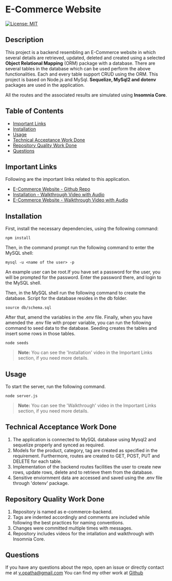 # E-Commerce Website

  [![License: MIT](https://img.shields.io/badge/License-MIT-yellow.svg)](https://opensource.org/licenses/MIT)
     
  ## Description
  This project is a backend resembling an E-Commerce website in which several details are retrieved, updated, deleted and created using a selected **Object Relational Mapping** (ORM) package with a database. There are several tables in the database which can be used perform the above functionalities. Each and every table support CRUD using the ORM. This project is based on Node.js and MySql. **Sequelize, MySql2 and dotenv** packages are used in the application.

  All the routes and the associated results are simulated using **Insomnia Core**.
  
  ## Table of Contents
  * [Important Links](#Important-Links)
  * [Installation](#Installation)
  * [Usage](#Usage)
  * [Technical Acceptance Work Done](#Technical-Acceptance-Work-Done)
  * [Repository Quality Work Done](#Repository-Quality-Work-Done)
  * [Questions](#Questions)

  ## Important Links
  Following are the important links related to this application.
  * [E-Commerce Website - Github Repo](https://github.com/vish-opatha/e-commerce-backend)
  * [Installation - Walkthrough Video with Audio](https://drive.google.com/file/d/1-MQV_2aK166HFlk7FP7zVX21pgT9A36O/view?usp=sharing)
  * [E-Commerce Website - Walkthrough Video with Audio](https://drive.google.com/file/d/1E5MMNHkDvnSvRicPDTRbgvy2317ejPvy/view?usp=sharing)

  ## Installation
  First, install the necessary dependencies, using the following command:

  ```
  npm install 
  ```
  Then, in the command prompt run the following command to enter the MySQL shell:

  ```
  mysql -u <name of the user> -p 
  ```
  An example user can be root.If you have set a password for the user, you will be prompted for the password. Enter the password there, and login to the MySQL shell.

  Then, in the MySQL shell run the following command to create the database. Script for the database resides in the db folder.

  ```
  source db/schema.sql
  ```
  After that, amend the variables in the .env file. Finally, when you have amended the .env file with proper variable, you can run the following command to seed data to the database. Seeding creates the tables and insert some rows in those tables.

  ```
  node seeds
  ```
  > **Note:** You can see the 'Installation' video in the Important Links section, if you need more details.

  
  ## Usage
  To start the server, run the following command. 

  ```
  node server.js
  ```
   > **Note:** You can see the 'Walkthrough' video in the Important Links section, if you need more details.

  ## Technical Acceptance Work Done
  1. The application is connected to MySQL database using Mysql2 and sequelize properly and synced as required.
  2. Models for the product, category, tag are created as specified in the requirement. Furthermore, routes are created to GET, POST, PUT and DELETE for each table.
  3. Implementation of the backend routes facilities the user to create new rows, update rows, delete and to retrieve them from the database.
  4. Sensitive enviornment data are accessed and saved using the .env file through 'dotenv' package.
 
  ## Repository Quality Work Done
  1. Repository is named as e-commerce-backend.
  2. Tags are indented accordingly and comments are included while following the best practices for naming conventions.
  3. Changes were committed multiple times with messages.
  4. Repository includes videos for the intallation and walkthrough with Insomnia Core.

  ## Questions
  If you have any questions about the repo, open an issue or directly contact me at <v.opatha@gmail.com> You can find my other work at [Github](https://github.com/vish-op)